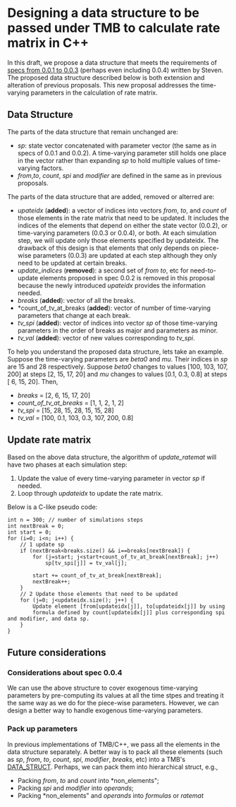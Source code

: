 # Designing a data structure to be passed under TMB to calculate rate matrix in C++
 In this draft, we propose a data structure that meets the requirements of [specs from 
 0.0.1 to 0.0.3](https://canmod.net/misc/flex_specs) (perhaps even including 0.0.4) 
 written by Steven. The proposed data structure described below is both extension and 
 alteration of previous proposals. This new proposal addresses the time-varying parameters 
 in the calculation of rate matrix.
 
 ## Data Structure
The parts of the data structure that remain unchanged are:
 - *sp*: state vector 
 concatenated with parameter vector (the same as in specs of 0.0.1 and 0.0.2). A 
 time-varying parameter still holds one place in the vector rather than expanding *sp* to 
 hold multiple values of time-varying factors.
 - *from*,*to*, *count*, *spi* and 
 *modifier* are defined in the same as in previous proposals.

The parts of the data structure that are added, removed or alterred are:
 - *upateidx* (**added**): a vector of indices into vectors *from*, *to*, and *count* of those elements 
 in the rate matrix that need to be updated. It includes the indices of the elements that 
 depend on either the state vector (0.0.2), or time-varying parameters (0.0.3 or 0.0.4), 
 or both. At each simulation step, we will update only those elements specified by 
 updateidx. The drawback of this design is that elements that only depends on piece-wise 
 parameters (0.0.3) are updated at each step although they only need to be updated at 
 certain breaks.
 - *update_indices* (**removed**): a second set of *from* *to*, etc for 
 need-to-update elements proposed in spec 0.0.2 is removed in this proposal because the 
 newly introduced *upateidx* provides the information needed.
 - *breaks* (**added**): 
 vector of all the breaks.
 - *count_of_tv_at_breaks (**added**): vector of number of 
 time-varying parameters that change at each break.
 - *tv_spi* (**added**): vector of 
 indices into vector *sp* of those time-varying parameters in the order of breaks as major 
 and parameters as minor.
 - *tv_val* (**added**): vector of new values corresponding to 
 *tv_spi*.

To help you understand the proposed data structure, lets take an example. Suppose the 
time-varying parameters are *beta0* and *mu*. Their indices in *sp* are 15 and 28 
respectively. Suppose *beta0* changes to values [100, 103, 107, 200] at steps [2, 15, 17, 
20] and *mu* changes to values [0.1, 0.3, 0.8] at steps [ 6, 15, 20]. Then,
 - *breaks* = [2, 6, 15, 17, 20]
 - *count_of_tv_at_breaks* = [1, 1, 2, 1, 2]
 - *tv_spi* = [15, 28, 15, 28, 15, 15, 28]
 - *tv_val* = [100, 0.1, 103, 0.3, 107, 200, 0.8]

## Update rate matrix
Based on the above data structure, the algorithm of *update_ratemat* will have two phases
at each simulation step: 
 1. Update the value of every time-varying parameter in vector *sp* if needed. 
 2. Loop through *updateidx* to update the rate matrix.

Below is a C-like pseudo code:

    int n = 300; // number of simulations steps 
    int nextBreak = 0; 
    int start = 0; 
    for (i=0; i<n; i++) {
        // 1 update sp
        if (nextBreak<breaks.size() && i==breaks[nextBreak]) { 
            for (j=start; j<start+count_of_tv_at_break[nextBreak]; j++)
                sp[tv_spi[j]] = tv_val[j]; 

            start += count_of_tv_at_break[nextBreak]; 
            nextBreak++;
        }
        // 2 Update those elements that need to be updated
        for (j=0; j<updateidx.size(); j++) { 
            Update element [from[updateidx[j]], to[updateidx[j]] by using 
            formula defined by count[updateidx[j]] plus corresponding spi and modifier, and data sp.
        }
    }

## Future considerations
### Considerations about spec 0.0.4
We can use the above structure to cover exogenous time-varying parameters by pre-computing 
its values at all the time stpes and treating it the same way as we do for the piece-wise 
parameters. However, we can design a better way to handle exogenous time-varying 
parameters.

### Pack up parameters
In previous implementations of TMB/C++, we pass all the elements in the data structure 
separately. A better way is to pack all these elements (such as *sp*, *from*, *to*, 
*count*, *spi*, *modifier*, *breaks*, etc) into a TMB's 
[DATA_STRUCT](https://kaskr.github.io/adcomp/group__macros.html#gaf9885566da0d248c1a4b4d7a0eeafcd2). 
Perhaps, we can pack them into hierarchical struct, e.g.,
 - Packing *from*, *to* and *count* into *non_elements";
 - Packing *spi* and *modifier* into *operands*;
 - Packing *non_elements" and *operands* into *formulas* or *ratemat*

